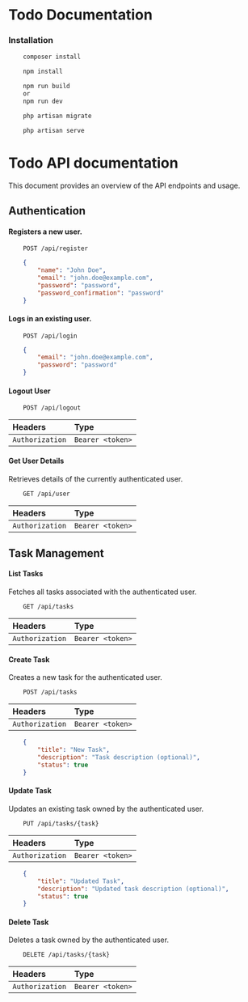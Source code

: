 # Todo Documentation

### Installation 

```bash
    composer install
```

```bash
    npm install
```

```bash
    npm run build
    or
    npm run dev
```

```bash
    php artisan migrate
````

```bash
    php artisan serve
```

# Todo API documentation

This document provides an overview of the API endpoints and usage.

## Authentication

#### Registers a new user.

```http
    POST /api/register
```

```json
    {
        "name": "John Doe",
        "email": "john.doe@example.com",
        "password": "password",
        "password_confirmation": "password"
    }
```
#### Logs in an existing user.

```http
    POST /api/login
```

```json
    {
        "email": "john.doe@example.com",
        "password": "password"
    }
```

#### Logout User

```http
    POST /api/logout
```

| Headers          | Type              |
| :--------------- | :---------------- |
| `Authorization`  | `Bearer <token>`  |


#### Get User Details

Retrieves details of the currently authenticated user.

```http
    GET /api/user
```

| Headers          | Type              |
| :--------------- | :---------------- |
| `Authorization`  | `Bearer <token>`  |


## Task Management

#### List Tasks

Fetches all tasks associated with the authenticated user.

```http
    GET /api/tasks
```

| Headers          | Type              |
| :--------------- | :---------------- |
| `Authorization`  | `Bearer <token>`  |


#### Create Task

Creates a new task for the authenticated user.

```http
    POST /api/tasks
```

| Headers          | Type              |
| :--------------- | :---------------- |
| `Authorization`  | `Bearer <token>`  |

```json
    {
        "title": "New Task",
        "description": "Task description (optional)",
        "status": true
    }
```

#### Update Task

Updates an existing task owned by the authenticated user.

```http
    PUT /api/tasks/{task}
```

| Headers          | Type              |
| :--------------- | :---------------- |
| `Authorization`  | `Bearer <token>`  |

```json
    {
        "title": "Updated Task",
        "description": "Updated task description (optional)",
        "status": true
    }
```

#### Delete Task

Deletes a task owned by the authenticated user.

```http
    DELETE /api/tasks/{task}
```

| Headers          | Type              |
| :--------------- | :---------------- |
| `Authorization`  | `Bearer <token>`  |
